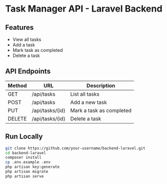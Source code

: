 # Task Manager API - Laravel Backend

## Features

- View all tasks
- Add a task
- Mark task as completed
- Delete a task

## API Endpoints

| Method | URL             | Description               |
|--------|------------------|---------------------------|
| GET    | /api/tasks       | List all tasks            |
| POST   | /api/tasks       | Add a new task            |
| PUT    | /api/tasks/{id}  | Mark a task as completed  |
| DELETE | /api/tasks/{id}  | Delete a task             |

## Run Locally

```bash
git clone https://github.com/your-username/backend-laravel.git
cd backend-laravel
composer install
cp .env.example .env
php artisan key:generate
php artisan migrate
php artisan serve
